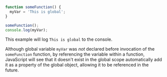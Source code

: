 ```js
function someFunction() {
  myVar = 'This is global';
}

someFunction();
console.log(myVar);
```

This example will log `This is global` to the console.

Although global variable `myVar` was *not* declared before invocation of the `someFunction` function, by referencing the variable within a function, JavaScript will see that it doesn't exist in the global scope automatically add it as a property of the global object, allowing it to be referenced in the future.